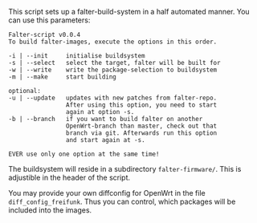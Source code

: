 This script sets up a falter-build-system in a half automated manner. You can use this parameters:

```
Falter-script v0.0.4
To build falter-images, execute the options in this order.

-i | --init     initialise buildsystem
-s | --select   select the target, falter will be built for
-w | --write    write the package-selection to buildsystem
-m | --make     start building

optional:
-u | --update   updates with new patches from falter-repo.
                After using this option, you need to start
                again at option -s.
-b | --branch   if you want to build falter on another
                OpenWrt-branch than master, check out that
                branch via git. Afterwards run this option
                and start again at -s.

EVER use only one option at the same time!
```
The buildsystem will reside in a subdirectory `falter-firmware/`. This is adjustible in the header
of the script.

You may provide your own diffconfig for OpenWrt in the file `diff_config_freifunk`. Thus you can
control, which packages will be included into the images.

